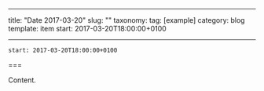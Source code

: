 
---
title: "Date 2017-03-20"
slug: ""
taxonomy:
tag: [example]
category: blog
template: item
start: 2017-03-20T18:00:00+0100

---

``start: 2017-03-20T18:00:00+0100``

===

Content.
